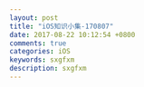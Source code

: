 ```yaml
---
layout: post
title: "iOS知识小集-170807"
date: 2017-08-22 10:12:54 +0800
comments: true
categories: iOS
keywords: sxgfxm
description: sxgfxm
---
```

